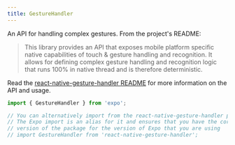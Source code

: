 ```yaml
---
title: GestureHandler
---
```


An API for handling complex gestures. From the project's README:

> This library provides an API that exposes mobile platform specific native capabilities of touch & gesture handling and recognition. It allows for defining complex gesture handling and recognition logic that runs 100% in native thread and is therefore deterministic.

Read the [react-native-gesture-handler README](https://github.com/kmagiera/react-native-gesture-handler) for more information on the API and usage.

```js
import { GestureHandler } from 'expo';

// You can alternatively import from the react-native-gesture-handler package.
// The Expo import is an alias for it and ensures that you have the correct
// version of the package for the version of Expo that you are using
// import GestureHandler from 'react-native-gesture-handler';
```

#